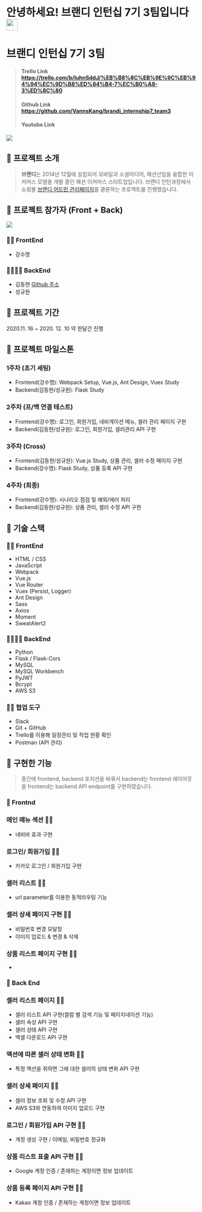 # 안녕하세요! 브랜디 인턴십 7기 3팀입니다 <img src="https://raw.githubusercontent.com/MartinHeinz/MartinHeinz/master/wave.gif" width="30px">

# 브랜디 인턴십 7기 3팀 

>#### Trello Link https://trello.com/b/IuhnSddJ/%EB%B8%8C%EB%9E%9C%EB%94%94%EC%9D%B8%ED%84%B4-7%EC%B0%A8-3%ED%8C%80
>#### Github Link https://github.com/VannsKang/brandi_internship7_team3
>#### Youtube Link 

![](https://www.brandi.co.kr/static/20.09.01/images/logo@3x.png)

## 👜 프로젝트 소개
>**브랜디**는 2014년 12월에 설립되어 모바일과 소셜미디어, 패션산업을 융합한 이커머스 모델을 개발 중인 패션 이커머스 스타트업입니다.
브랜디 인턴과정에서 쇼핑몰 [브랜디 어드민 관리페이지](https://admin.brandi.co.kr/)를 클론하는 프로젝트를 진행했습니다.

## 👜 프로젝트 참가자 (Front + Back)
![](https://user-images.githubusercontent.com/4216651/102052732-df8be280-3e29-11eb-86ef-be4e5f4ab8ab.jpg)

### 🧔🏻 FrontEnd
+ 강수명

### 🧑🏻👩🏻 BackEnd
+ 김동현 [Github 주소](https://github.com/Daphne-dev)
+ 성규원

## 👜 프로젝트 기간
2020.11. 16 ~ 2020. 12. 10 약 한달간 진행


## 👜 프로젝트 마일스톤
### 1주차 (초기 세팅)
* Frontend(강수명): Webpack Setup, Vue.js, Ant Design, Vuex Study
* Backend(김동현/성규원): Flask Study

### 2주차 (프/백 연결 테스트)
* Frontend(강수명): 로그인, 회원가입, 네비게이션 메뉴, 셀러 관리 페이지 구현
* Backend(김동현/성규원): 로그인, 회원가입, 셀러관리 API 구현 

### 3주차 (Cross)
* Frontend(김동현/성규원): Vue.js Study, 상품 관리, 셀러 수정 페이지 구현
* Backend(강수명): Flask Study, 상품 등록 API 구현

### 4주차 (최종)
* Frontend(강수명): 시나리오 점검 및 예외/에러 처리
* Backend(김동현/성규원): 상품 관리, 셀러 수정 API 구현

## 👜 기술 스택
### 🧔🏻  FrontEnd
+ HTML / CSS
+ JavaScript
+ Webpack
+ Vue.js
+ Vue Router
+ Vuex (Persist, Logger)
+ Ant Design
+ Sass
+ Axios
+ Moment
+ SweatAlert2

### 🧑🏻👩🏻 BackEnd
+ Python
+ Flask / Flask-Cors
+ MySQL
+ MySQL Workbench
+ PyJWT
+ Bcrypt
+ AWS S3


### 🤼‍♂️ 협업 도구
+ Slack
+ Git + GitHub
+ Trello를 이용해 일정관리 및 작업 현황 확인
+ Postman (API 관리)

## 👜 구현한 기능
>중간에 frontend, backend 포지션을 바꿔서 backend는 frontend 레이아웃을 frontend는 backend API endpoint를 구현하였습니다.

### 🧤 Frontnd

### 메인 메뉴 섹션 🧔🏻
+ 네비바 효과 구현

### 로그인/ 회원가입 🧔🏻
+ 카카오 로그인 / 회원가입 구현

### 셀러 리스트 🧔🏻
+ url parameter를 이용한 동적라우팅 기능

### 셀러 상세 페이지 구현 🧑🏻 
+ 비밀번호 변경 모달창
+ 이미지 업로드 & 변경 & 삭제 

### 상품 리스트 페이지 구현 👩🏻
+ 

### 🧤 Back End

### 셀러 리스트 페이지 🧑🏻 
+ 셀러 리스트 API 구현(컬럼 별 검색 기능 및 페이지네이션 기능) 
+ 셀러 속성 API 구현
+ 셀러 상태 API 구현
+ 엑셀 다운로드 API 구현

### 액션에 따른 셀러 상태 변화 🧑🏻 
+ 특정 액션을 취하면 그에 대한 셀러의 상태 변화 API 구현

### 셀러 상세 페이지 🧑🏻 
+ 셀러 정보 조회 및 수정 API 구현
+ AWS S3와 연동하여 이미지 업로드 구현

### 로그인 / 회원가입 API 구현 👩🏻
+ 계정 생성 구현 / 이메일, 비밀번호 정규화

### 상품 리스트 표출 API 구현  👩🏻
+ Google 계정 인증 / 존재하는 계정이면 정보 업데이트

### 상품 등록 페이지 API 구현 🧔🏻
+ Kakao 계정 인증 / 존재하는 계정이면 정보 업데이트
